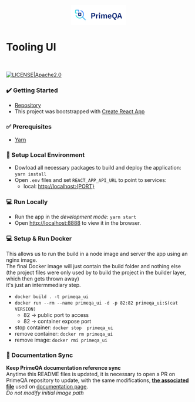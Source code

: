 <!---
Copyright 2022 PrimeQA Team

Licensed under the Apache License, Version 2.0 (the "License");
you may not use this file except in compliance with the License.
You may obtain a copy of the License at

    http://www.apache.org/licenses/LICENSE-2.0

Unless required by applicable law or agreed to in writing, software
distributed under the License is distributed on an "AS IS" BASIS,
WITHOUT WARRANTIES OR CONDITIONS OF ANY KIND, either express or implied.
See the License for the specific language governing permissions and
limitations under the License.
-->

<!-- START sphinx doc instructions - DO NOT MODIFY next code, please -->
<div align="center">
    <img src="public/logo192.png" width="150"/>
</div>
<!-- END sphinx doc instructions - DO NOT MODIFY above code, please --> 

# Tooling UI        

<br>

[![LICENSE|Apache2.0](https://img.shields.io/github/license/saltstack/salt?color=blue)](https://www.apache.org/licenses/LICENSE-2.0.txt)

<h3>✔️ Getting Started</h3> 

- [Repository](https://github.com/primeqa/primeqa-ui)        
- This project was bootstrapped with [Create React App](https://github.com/facebook/create-react-app)   

<h3>✅ Prerequisites</h3>

- [Yarn](https://classic.yarnpkg.com/en/docs/install)

<h3>🧩 Setup Local Environment</h3>

- Dowload all necessary packages to build and deploy the application: `yarn install`        
- Open `.env` files and set `REACT_APP_API_URL` to point to services:        
    - local: [http://localhost:{PORT}](http://localhost:{PORT})      

<h3>💻 Run Locally</h3>

- Run the app in the _*development mode*_: `yarn start`        
- Open [http://localhost:8888](http://localhost:8888) to view it in the browser.               

<h3>💻 Setup & Run Docker</h3>      

This allows us to run the build in a node image and server the app using an nginx image.        
The final Docker image will just contain the build folder and nothing else      
(the project files were only used by to build the project in the builder layer, which then gets thrown away)      
it's just an intermmediary step.        

- `docker build . -t primeqa_ui`       
- `docker run --rm --name primeqa_ui -d -p 82:82 primeqa_ui:$(cat VERSION)`              
    - 82 -> public port to access     
    - 82 -> container expose port  
- stop container: `docker stop  primeqa_ui`        
- remove container: `docker rm primeqa_ui`     
- remove image: `docker rmi primeqa_ui`        

<!-- START sphinx doc instructions - DO NOT MODIFY next code, please -->
<!-- PrimeQA doc sync -->
<h3>📄 Documentation Sync</h3>      

**Keep PrimeQA documentation reference sync**   
Anytime this README files is updated, it is necessary to open a PR on PrimeQA repository to update, with the same modifications, **[the associated file](https://github.com/primeqa/primeqa/blob/main/docs/tooling_ui.md)** used on [documentation page](https://primeqa.github.io/primeqa/tooling_ui.html).        
*Do not modify initial image path*      
<!-- END sphinx doc instructions - DO NOT MODIFY above code, please --> 
